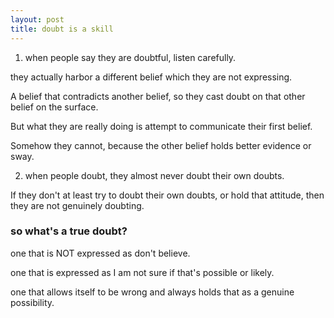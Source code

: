 ```yaml
---
layout: post
title: doubt is a skill
---
```


1. when people say they are doubtful, listen carefully.

they actually harbor a different belief which they are not expressing.

A belief that contradicts another belief, so they cast doubt on that other belief on the surface.

But what they are really doing is attempt to communicate their first belief.

Somehow they cannot, because the other belief holds better evidence or sway.


2. when people doubt, they almost never doubt their own doubts.

If they don't at least try to doubt their own doubts, or hold that attitude, then they are not genuinely doubting.

### so what's a true doubt?

one that is NOT expressed as don't believe.

one that is expressed as I am not sure if that's possible or likely.

one that allows itself to be wrong and always holds that as a genuine possibility.
